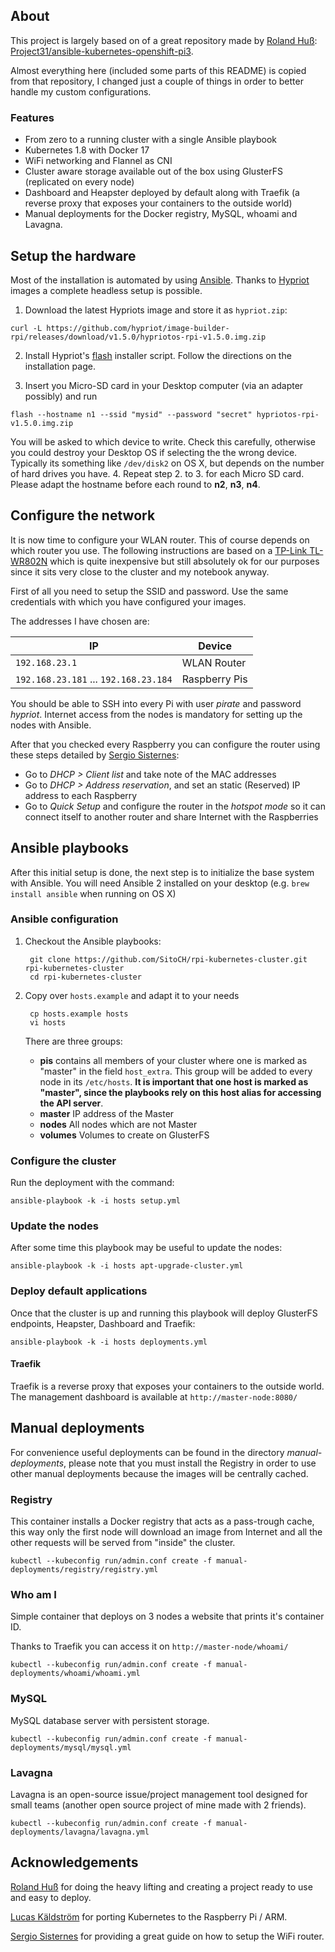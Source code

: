 ## About

This project is largely based on of a great repository made by [Roland Huß](https://github.com/rhuss):
[Project31/ansible-kubernetes-openshift-pi3](https://github.com/Project31/ansible-kubernetes-openshift-pi3).

Almost everything here (included some parts of this README) is copied from that repository, I changed just a couple of things in order to better handle my custom configurations.

### Features

* From zero to a running cluster with a single Ansible playbook
* Kubernetes 1.8 with Docker 17
* WiFi networking and Flannel as CNI
* Cluster aware storage available out of the box using GlusterFS (replicated on every node)
* Dashboard and Heapster deployed by default along with Traefik (a reverse proxy that exposes your containers to the outside world)
* Manual deployments for the Docker registry, MySQL, whoami and Lavagna.

## Setup the hardware

Most of the installation is automated by using [Ansible](https://www.ansible.com/).
Thanks to [Hypriot](https://github.com/hypriot/image-builder-rpi/releases/latest) images a complete headless setup is possible.

1. Download the latest Hypriots image and store it as `hypriot.zip`:
```
curl -L https://github.com/hypriot/image-builder-rpi/releases/download/v1.5.0/hypriotos-rpi-v1.5.0.img.zip
```
2. Install Hypriot's [flash](https://github.com/hypriot/flash) installer script. Follow the directions on the installation page.

3. Insert you Micro-SD card in your Desktop computer (via an adapter possibly) and run
```
flash --hostname n1 --ssid "mysid" --password "secret" hypriotos-rpi-v1.5.0.img.zip
```
   You will be asked to which device to write. Check this carefully, otherwise you could destroy your Desktop OS if selecting the the wrong device. Typically its something like `/dev/disk2` on OS X, but depends on the number of hard drives you have.
4. Repeat step 2. to 3. for each Micro SD card. Please adapt the hostname before each round to **n2**, **n3**, **n4**.

## Configure the network

It is now time to configure your WLAN router. This of course depends on which router you use. The following instructions are based on a [TP-Link TL-WR802N](http://www.tp-link.de/products/details/TL-WR802N.html) which is quite inexpensive but still absolutely ok for our purposes since it sits very close to the cluster and my notebook anyway.

First of all you need to setup the SSID and password. Use the same credentials with which you have configured your images.

The addresses I have chosen are:

| IP                                    | Device          |
| ------------------------------------- | --------------- |
| `192.168.23.1`                        | WLAN Router     |
| `192.168.23.181` ... `192.168.23.184` | Raspberry Pis   |


You should be able to SSH into every Pi with user *pirate* and password *hypriot*. Internet access from the nodes is mandatory for setting up the nodes with Ansible.

After that you checked every Raspberry you can configure the router using these steps detailed by [Sergio Sisternes](https://twitter.com/sesispla):

* Go to *DHCP > Client list* and take note of the MAC addresses
* Go to *DHCP > Address reservation*, and set an static (Reserved) IP address to each Raspberry
* Go to *Quick Setup* and configure the router in the *hotspot mode* so it can connect itself to another router and share Internet with the Raspberries

## Ansible playbooks

After this initial setup is done, the next step is to initialize the base system with Ansible. You will need Ansible 2 installed on your desktop (e.g. `brew install ansible` when running on OS X)

### Ansible configuration

1. Checkout the Ansible playbooks:

        git clone https://github.com/SitoCH/rpi-kubernetes-cluster.git rpi-kubernetes-cluster
        cd rpi-kubernetes-cluster

2. Copy over `hosts.example` and adapt it to your needs

        cp hosts.example hosts
        vi hosts

   There are three groups:

   * **pis** contains all members of your cluster where one is marked as "master" in the field `host_extra`. This group will be added to every node in its `/etc/hosts`. **It is important that one host is marked as "master", since the playbooks rely on this host alias for accessing the API server**.
   * **master** IP address of the Master
   * **nodes** All nodes which are not Master
   * **volumes** Volumes to create on GlusterFS

### Configure the cluster

Run the deployment with the command:

    ansible-playbook -k -i hosts setup.yml

### Update the nodes

After some time this playbook may be useful to update the nodes:

    ansible-playbook -k -i hosts apt-upgrade-cluster.yml

### Deploy default applications

Once that the cluster is up and running this playbook will deploy GlusterFS endpoints, Heapster, Dashboard and Traefik:

    ansible-playbook -k -i hosts deployments.yml

#### Traefik

Traefik is a reverse proxy that exposes your containers to the outside world. The management dashboard is available at `http://master-node:8080/`

## Manual deployments

For convenience useful deployments can be found in the directory *manual-deployments*, please note that you must install the Registry in order to use other manual deployments because the images will be centrally cached.

### Registry

This container installs a Docker registry that acts as a pass-trough cache, this way only the first node will download an image from Internet and all the other requests will be served from "inside" the cluster.

    kubectl --kubeconfig run/admin.conf create -f manual-deployments/registry/registry.yml

### Who am I

Simple container that deploys on 3 nodes a website that prints it's container ID.

Thanks to Traefik you can access it on `http://master-node/whoami/`

    kubectl --kubeconfig run/admin.conf create -f manual-deployments/whoami/whoami.yml

### MySQL

MySQL database server with persistent storage.

    kubectl --kubeconfig run/admin.conf create -f manual-deployments/mysql/mysql.yml

### Lavagna

Lavagna is an open-source issue/project management tool designed for small teams (another open source project of mine made with 2 friends).

    kubectl --kubeconfig run/admin.conf create -f manual-deployments/lavagna/lavagna.yml



## Acknowledgements

[Roland Huß](https://github.com/rhuss) for doing the heavy lifting and creating a project ready to use and easy to deploy.

[Lucas Käldström](https://github.com/luxas) for porting Kubernetes to the Raspberry Pi / ARM.

[Sergio Sisternes](https://twitter.com/sesispla) for providing a great guide on how to setup the WiFi router.